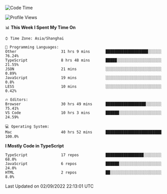 <!--START_SECTION:waka-->
![Code Time](http://img.shields.io/badge/Code%20Time-2%2C707%20hrs%204%20mins-blue)

![Profile Views](http://img.shields.io/badge/Profile%20Views-1-blue)

📊 **This Week I Spent My Time On** 

```text
⌚︎ Time Zone: Asia/Shanghai

💬 Programming Languages: 
Other                    31 hrs 9 mins       ███████████████████░░░░░░   76.24% 
TypeScript               8 hrs 48 mins       █████░░░░░░░░░░░░░░░░░░░░   21.55% 
JSON                     21 mins             ░░░░░░░░░░░░░░░░░░░░░░░░░   0.89% 
JavaScript               19 mins             ░░░░░░░░░░░░░░░░░░░░░░░░░   0.8% 
LESS                     10 mins             ░░░░░░░░░░░░░░░░░░░░░░░░░   0.42%

🔥 Editors: 
Browser                  30 hrs 49 mins      ██████████████████░░░░░░░   75.41% 
VS Code                  10 hrs 3 mins       ██████░░░░░░░░░░░░░░░░░░░   24.59%

💻 Operating System: 
Mac                      40 hrs 52 mins      █████████████████████████   100.0%

```

**I Mostly Code in TypeScript** 

```text
TypeScript               17 repos            █████████████████░░░░░░░░   68.0% 
JavaScript               6 repos             ██████░░░░░░░░░░░░░░░░░░░   24.0% 
HTML                     2 repos             ██░░░░░░░░░░░░░░░░░░░░░░░   8.0%

```



 Last Updated on 02/09/2022 22:13:01 UTC
<!--END_SECTION:waka-->

